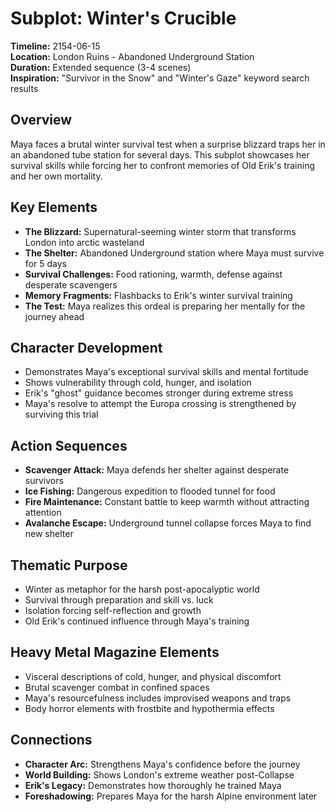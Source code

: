 # Subplot: Winter's Crucible

**Timeline:** 2154-06-15  
**Location:** London Ruins - Abandoned Underground Station  
**Duration:** Extended sequence (3-4 scenes)  
**Inspiration:** "Survivor in the Snow" and "Winter's Gaze" keyword search results

## Overview
Maya faces a brutal winter survival test when a surprise blizzard traps her in an abandoned tube station for several days. This subplot showcases her survival skills while forcing her to confront memories of Old Erik's training and her own mortality.

## Key Elements
- **The Blizzard:** Supernatural-seeming winter storm that transforms London into arctic wasteland
- **The Shelter:** Abandoned Underground station where Maya must survive for 5 days
- **Survival Challenges:** Food rationing, warmth, defense against desperate scavengers
- **Memory Fragments:** Flashbacks to Erik's winter survival training
- **The Test:** Maya realizes this ordeal is preparing her mentally for the journey ahead

## Character Development
- Demonstrates Maya's exceptional survival skills and mental fortitude
- Shows vulnerability through cold, hunger, and isolation
- Erik's "ghost" guidance becomes stronger during extreme stress
- Maya's resolve to attempt the Europa crossing is strengthened by surviving this trial

## Action Sequences
- **Scavenger Attack:** Maya defends her shelter against desperate survivors
- **Ice Fishing:** Dangerous expedition to flooded tunnel for food
- **Fire Maintenance:** Constant battle to keep warmth without attracting attention
- **Avalanche Escape:** Underground tunnel collapse forces Maya to find new shelter

## Thematic Purpose
- Winter as metaphor for the harsh post-apocalyptic world
- Survival through preparation and skill vs. luck
- Isolation forcing self-reflection and growth
- Old Erik's continued influence through Maya's training

## Heavy Metal Magazine Elements
- Visceral descriptions of cold, hunger, and physical discomfort  
- Brutal scavenger combat in confined spaces
- Maya's resourcefulness includes improvised weapons and traps
- Body horror elements with frostbite and hypothermia effects

## Connections
- **Character Arc:** Strengthens Maya's confidence before the journey
- **World Building:** Shows London's extreme weather post-Collapse
- **Erik's Legacy:** Demonstrates how thoroughly he trained Maya
- **Foreshadowing:** Prepares Maya for the harsh Alpine environment later
